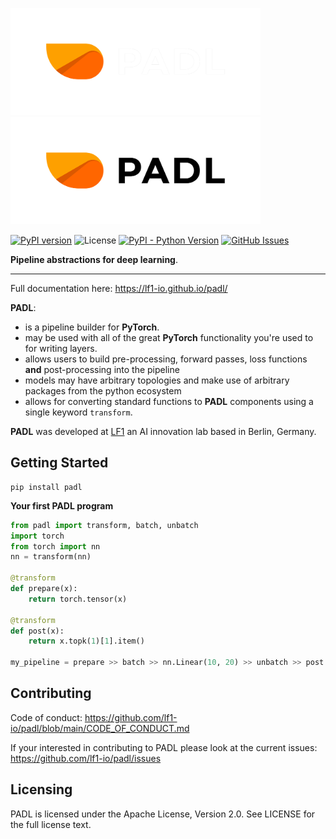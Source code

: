<img src="img/logo_dark_mode.png#gh-dark-mode-only" alt="PADL logo" width="400"><img src="img/logo.png#gh-light-mode-only" alt="PADL logo" width="400">

[![PyPI version](https://badge.fury.io/py/padl.svg)](https://badge.fury.io/py/padl) 
![License](https://img.shields.io/badge/License-Apache_2.0-blue.svg) 
[![PyPI - Python Version](https://img.shields.io/pypi/pyversions/padl)](https://pypi.org/project/padl/) 
[![GitHub Issues](https://img.shields.io/github/issues/lf1-io/padl.svg)](https://github.com/lf1-io/padl/issues)

**Pipeline abstractions for deep learning**.

---

Full documentation here: https://lf1-io.github.io/padl/

**PADL**:

- is a pipeline builder for **PyTorch**. 
- may be used with all of the great **PyTorch** functionality you're used to for writing layers.
- allows users to build pre-processing, forward passes, loss functions **and** post-processing into the pipeline
- models may have arbitrary topologies and make use of arbitrary packages from the python ecosystem
- allows for converting standard functions to **PADL** components using a single keyword `transform`.

**PADL** was developed at [LF1](https://lf1.io/) an AI innovation lab based in Berlin, Germany.

## Getting Started

```
pip install padl
```

**Your first PADL program**

```python
from padl import transform, batch, unbatch
import torch
from torch import nn
nn = transform(nn)

@transform
def prepare(x):
    return torch.tensor(x)

@transform
def post(x):
  	return x.topk(1)[1].item()

my_pipeline = prepare >> batch >> nn.Linear(10, 20) >> unbatch >> post
```

## Contributing

Code of conduct: https://github.com/lf1-io/padl/blob/main/CODE_OF_CONDUCT.md

If your interested in contributing to PADL please look at the current issues: https://github.com/lf1-io/padl/issues

## Licensing

PADL is licensed under the Apache License, Version 2.0. See LICENSE for the full license text.
